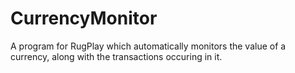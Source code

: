 # CurrencyMonitor
A program for RugPlay which automatically monitors the value of a currency, along with the transactions occuring in it.
